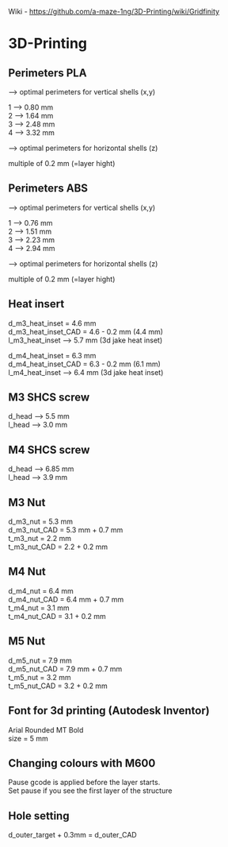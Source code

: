 Wiki - https://github.com/a-maze-1ng/3D-Printing/wiki/Gridfinity

# 3D-Printing  
## Perimeters PLA
--> optimal perimeters for vertical shells (x,y)

1 --> 0.80 mm  
2 --> 1.64 mm  
3 --> 2.48 mm  
4 --> 3.32 mm  

--> optimal perimeters for horizontal shells (z)

multiple of 0.2 mm (=layer hight)

## Perimeters ABS
--> optimal perimeters for vertical shells (x,y)

1 --> 0.76 mm  
2 --> 1.51 mm  
3 --> 2.23 mm  
4 --> 2.94 mm  

--> optimal perimeters for horizontal shells (z)

multiple of 0.2 mm (=layer hight)

## Heat insert
d_m3_heat_inset = 4.6 mm  
d_m3_heat_inset_CAD = 4.6 - 0.2 mm (4.4 mm)  
l_m3_heat_inset --> 5.7 mm (3d jake heat inset)  

d_m4_heat_inset = 6.3 mm  
d_m4_heat_inset_CAD = 6.3 - 0.2 mm (6.1 mm)  
l_m4_heat_inset --> 6.4 mm (3d jake heat inset)  

## M3 SHCS screw
d_head --> 5.5 mm  
l_head --> 3.0 mm  

## M4 SHCS screw
d_head --> 6.85 mm  
l_head --> 3.9 mm 

## M3 Nut
d_m3_nut = 5.3 mm  
d_m3_nut_CAD = 5.3 mm + 0.7 mm  
t_m3_nut = 2.2 mm  
t_m3_nut_CAD = 2.2 + 0.2 mm  


## M4 Nut
d_m4_nut = 6.4 mm  
d_m4_nut_CAD = 6.4 mm + 0.7 mm  
t_m4_nut = 3.1 mm  
t_m4_nut_CAD = 3.1 + 0.2 mm  

## M5 Nut
d_m5_nut = 7.9 mm  
d_m5_nut_CAD = 7.9 mm + 0.7 mm  
t_m5_nut = 3.2 mm  
t_m5_nut_CAD = 3.2 + 0.2 mm  

## Font for 3d printing (Autodesk Inventor)
Arial Rounded MT Bold  
size = 5 mm  

## Changing colours with M600
Pause gcode is applied before the layer starts.  
Set pause if you see the first layer of the structure

## Hole setting
d_outer_target + 0.3mm = d_outer_CAD
